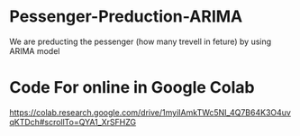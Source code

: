 # Pessenger-Preduction-ARIMA
We are preducting the pessenger (how many trevell in feture) by using ARIMA model

# Code For online in Google Colab
https://colab.research.google.com/drive/1myiIAmkTWc5NI_4Q7B64K3O4uvqKTDch#scrollTo=QYA1_XrSFHZG
